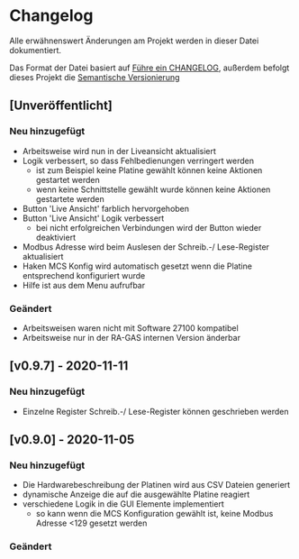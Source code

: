 # Changelog

Alle erwähnenswert Änderungen am Projekt werden in dieser Datei dokumentiert.

Das Format der Datei basiert auf [Führe ein CHANGELOG](https://keepachangelog.com/de/1.0.0/),
außerdem befolgt dieses Projekt die [Semantische Versionierung](https://semver.org/lang/de/spec/v2.0.0.html)

## [Unveröffentlicht]

### Neu hinzugefügt

- Arbeitsweise wird nun in der Liveansicht aktualisiert
- Logik verbessert, so dass Fehlbedienungen verringert werden
  - ist zum Beispiel keine Platine gewählt können keine Aktionen gestartet werden
  - wenn keine Schnittstelle gewählt wurde können keine Aktionen gestartete werden
- Button 'Live Ansicht' farblich hervorgehoben
- Button 'Live Ansicht' Logik verbessert
  - bei nicht erfolgreichen Verbindungen wird der Button wieder deaktiviert
- Modbus Adresse wird beim Auslesen der Schreib.-/ Lese-Register aktualisiert
- Haken MCS Konfig wird automatisch gesetzt wenn die Platine entsprechend konfiguriert wurde
- Hilfe ist aus dem Menu aufrufbar

### Geändert

- Arbeitsweisen waren nicht mit Software 27100 kompatibel
- Arbeitsweise nur in der RA-GAS internen Version änderbar

## [v0.9.7] - 2020-11-11

### Neu hinzugefügt

- Einzelne Register Schreib.-/ Lese-Register können geschrieben werden

## [v0.9.0] - 2020-11-05

### Neu hinzugefügt

- Die Hardwarebeschreibung der Platinen wird aus CSV Dateien generiert
- dynamische Anzeige die auf die ausgewählte Platine reagiert
- verschiedene Logik in die GUI Elemente implementiert
  - so kann wenn die MCS Konfiguration gewählt ist, keine Modbus Adresse <129 gesetzt werden

### Geändert

[v0.1.0]: https://gitlab.com/RA-GAS-GmbH/rgms_konfig/-/tags/v0.1.0
